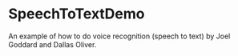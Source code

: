 # SpeechToTextDemo

An example of how to do voice recognition (speech to text) by Joel
Goddard and Dallas Oliver.

